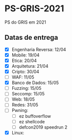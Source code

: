 # PS-GRIS-2021
PS do GRIS em 2021

## Datas de entrega

- [X] Engenharia Reversa: 12/04
- [X] Mobile: 19/04
- [X] Etica: 20/04
- [X] Arquitetura: 21/04
- [X] Cripto: 30/04
- [ ] WAF: 11/05
- [X] Banco de Dados: 15/05
- [ ] Fuzzing: 15/05
- [ ] Seccomp: 15/05
- [ ] Web: 18/05
- [ ] Redes: 31/05
- [ ] Pwning:
    - [ ] ez buffoverflow
    - [ ] ez shellcode
    - [ ] defcon2019 speedrun 2
- [X] Linux:
